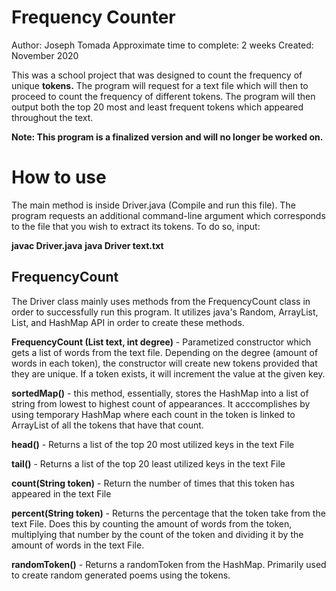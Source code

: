 # Frequency Counter

Author: Joseph Tomada
Approximate time to complete: 2 weeks
Created: November 2020

This was a school project that was designed to count the frequency of unique **tokens.** The program will request for a text file which will then to proceed to count the frequency of different tokens. The program will then output both the top 20 most and least frequent tokens which appeared throughout the text. 

**Note: This program is a finalized version and will no longer be worked on.**

# How to use

The main method is inside Driver.java (Compile and run this file). The program requests an additional command-line argument which corresponds to the file that you wish to extract its tokens. To do so, input:

**javac Driver.java**
**java Driver text.txt**

## FrequencyCount
The Driver class mainly uses methods from the FrequencyCount class in order to successfully run this program. It utilizes java's Random, ArrayList, List, and HashMap API in order to create these methods.

**FrequencyCount (List<String> text, int degree)**
        - Parametized constructor which gets a list of words from the text file. Depending on the 
        degree (amount of words in each token), the constructor will create new tokens provided 
        that they are unique. If a token exists, it will increment the value at the given key.

**sortedMap()**
	- this method, essentially, stores the HashMap into a list of string from lowest to highest count of appearances. It acccomplishes by using temporary HashMap where each count in the token is linked to ArrayList of all the tokens that have that count.

**head()**
	- Returns a list of the top 20 most utilized keys in the text File

**tail()**
	- Returns a list of the top 20 least utilized keys in the text File

**count(String token)**
	- Return the number of times that this token has appeared in the text File

**percent(String token)**
	- Returns the percentage that the token take from the text File. Does this by counting the amount of words from the token, multiplying that number by the count of the token and dividing it by the amount of words in the text File.

**randomToken()**
	- Returns a randomToken from the HashMap. Primarily used to create random generated poems using the tokens.
